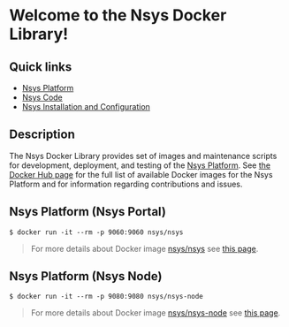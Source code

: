 # Welcome to the Nsys Docker Library!

## Quick links

* [Nsys Platform][1]
* [Nsys Code][2]
* [Nsys Installation and Configuration][3]

## Description

The Nsys Docker Library provides set of images and maintenance scripts for development, deployment, 
and testing of the [Nsys Platform](https://nsys.org). See [the Docker Hub page](https://hub.docker.com/r/nsys) 
for the full list of available Docker images for the Nsys Platform and for information regarding contributions 
and issues.

[1]: https://nsys.org
[2]: http://code.nsys.org
[3]: http://doc.nsys.org/display/NSYS/Nsys+Installation+and+Configuration

## Nsys Platform (Nsys Portal)

~~~~
$ docker run -it --rm -p 9060:9060 nsys/nsys
~~~~

> For more details about Docker image [nsys/nsys](https://hub.docker.com/r/nsys/nsys) see [this page](nsys/README.md).

## Nsys Platform (Nsys Node)

~~~~
$ docker run -it --rm -p 9080:9080 nsys/nsys-node
~~~~

> For more details about Docker image [nsys/nsys-node](https://hub.docker.com/r/nsys/nsys-node) see [this page](nsys-node/README.md).
